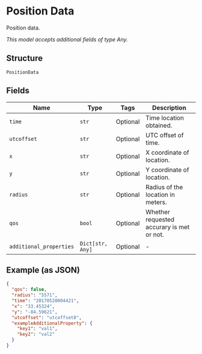 
# Position Data

Position data.

*This model accepts additional fields of type Any.*

## Structure

`PositionData`

## Fields

| Name | Type | Tags | Description |
|  --- | --- | --- | --- |
| `time` | `str` | Optional | Time location obtained. |
| `utcoffset` | `str` | Optional | UTC offset of time. |
| `x` | `str` | Optional | X coordinate of location. |
| `y` | `str` | Optional | Y coordinate of location. |
| `radius` | `str` | Optional | Radius of the location in meters. |
| `qos` | `bool` | Optional | Whether requested accurary is met or not. |
| `additional_properties` | `Dict[str, Any]` | Optional | - |

## Example (as JSON)

```json
{
  "qos": false,
  "radius": "5571",
  "time": "20170520004421",
  "x": "33.45324",
  "y": "-84.59621",
  "utcoffset": "utcoffset0",
  "exampleAdditionalProperty": {
    "key1": "val1",
    "key2": "val2"
  }
}
```

